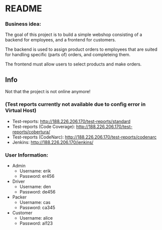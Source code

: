 # README #

### Business idea: ###

The goal of this project is to build a simple webshop consisting of a backend
for employees, and a frontend for customers.

The backend is used to assign product orders to employees that are suited for 
handling specific (parts of) orders, and completeing them.

The frontend must allow users to select products and make orders.

## Info
Not that the project is not online anymore!
### (Test reports currently not available due to config error in Virtual Host)
* Test-reports: http://188.226.206.170/test-reports/standard
* Test-reports (Code Coverage): http://188.226.206.170/test-reports/cobertura/
* Test-reports (CodeNarc): http://188.226.206.170/test-reports/codenarc
* Jenkins: http://188.226.206.170/jenkins/

### User Information:
* Admin
    * Username: erik
    * Password: er456
* Driver
    * Username: den
    * Password: de456
* Packer
    * Username: cas
    * Password: ca345
* Customer
    * Username: alice
    * Password: al123
